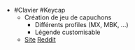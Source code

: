 - #Clavier #Keycap
	- Création de jeu de capuchons
		- Différents profiles (MX, MBK, ...)
		- Légende customisable
	- [Site](https://fkcaps.com/design) [Reddit](https://www.reddit.com/r/ErgoMechKeyboards/comments/11tcq1o/custom_legend_keycaps_from_fkcaps_two_thumbs_up/)
